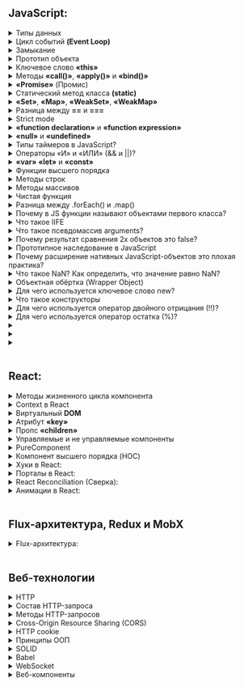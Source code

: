 ## JavaScript:

<details>
<summary>Типы данных</summary>
<br/>
<ul>
<details>
<summary>Примитивные</summary>
<ul>
<li><b>«string»</b>: строки текста, например, "Hello, world!".</li>
<li><b>«number»</b>: числовые значения, как целые, так и дробные, например, 42 или 3.14.</li>
<li><b>«boolean»</b>: логические значения true или false.</li>
<li><b>«null»</b>: специальное значение, которое представляет отсутствие какого-либо значения.</li>
<li><b>«undefined»</b>: значение переменной, которая была объявлена, но не была инициализирована.</li>
<li><b>«symbol»</b>: уникальный и неизменяемый идентификатор, используется для создания уникальных ключей объектов.</li>
<li><b>«bigint»</b>: тип данных для представления целых чисел произвольной длины, например, 9007199254740991n.</li>
</ul>
</details>
<details>
<summary>Объектные</summary>
<ul>
<li><b>«object»</b>: коллекция свойств и методов, которая может включать объекты, массивы, функции и другие структуры данных.</li>
</ul>
</details>
</ul>
<br/>
</details>
<details>
<summary>Цикл событий <b>(Event Loop)</b></summary>
<ul><b>Event Loop</b> управляет выполнением кода, обработкой событий и выполнением асинхронных операций в JavaScript. Он следит за тем, чтобы задачи в очереди были выполнены после завершения текущего стека вызовов. Если в очереди есть задачи (например, асинхронные функции или обработчики событий), Event Loop добавляет их в стек вызовов для выполнения.</ul>
</details>
<details>
<summary>Замыкание</summary>
<ul>Замыкание — это функция, которая запоминает переменные из своего окружения. Она продолжает использовать эти переменные даже после завершения выполнения функции, в которой была создана.</ul>
</details>
<details>
<summary>Прототип объекта</summary>
<ul>В JavaScript объекты могут наследовать свойства и методы от других объектов через прототипы. Если объект не имеет искомого свойства или метода, JavaScript будет искать его в прототипе этого объекта. Это механизм, позволяющий использовать наследование и переиспользование кода.</ul>
</details>
<details>
<summary>Ключевое слово <b>«this»</b></summary>
<ul><b>«this»</b> ссылается на текущий контекст выполнения функции. Контекст может меняться в зависимости от того, как была вызвана функция. Например, в методе объекта this будет ссылаться на объект, а в функции, вызванной в глобальной области, this будет ссылаться на глобальный объект (в браузере — на window).</ul>
</details>
<details>
<summary>Методы <b>«call()»</b>, <b>«apply()»</b> и <b>«bind()»</b></summary>
<ul>Эти методы используются для управления контекстом this в функциях:</ul>
<ul>
<li><b>«call()»</b>: вызывает функцию с указанным контекстом this и передает аргументы по одному.</li>
<li><b>«apply()»</b>: аналогичен call(), но аргументы передаются в виде массива.</li>
<li><b>«bind()»</b>: возвращает новую функцию с фиксированным значением this, которую можно вызвать позже.</li>
</ul>
</details>
<details>
<summary><b>«Promise»</b> (Промис)</summary>
<ul>Промисы позволяют работать с асинхронными операциями в JavaScript, избегая вложенности колбэков. Промис может быть в одном из трёх состояний:</ul>
<ul>
<li><b>«pending»</b> (ожидание) — начальное состояние.</li>
<li><b>«fulfilled»</b> (выполнен) — операция завершена успешно.</li>
<li><b>«rejected»</b> (отклонён) — операция завершена с ошибкой.</li>
</ul>
</details>
<details>
<summary>Статический метод класса <b>(static)</b></summary>
<ul>Методы, помеченные как static, могут быть вызваны непосредственно на классе, а не на его экземплярах. Они обычно используются для создания утилитарных функций, связанных с классом, но не с конкретным экземпляром.</ul>
</details>
<details>
<summary><b>«Set»</b>, <b>«Map»</b>, <b>«WeakSet»</b>, <b>«WeakMap»</b></summary>
<ul>
<li><b>«Set»</b>: структура данных для хранения уникальных значений. Множество не допускает повторяющихся элементов.</li>
<li><b>«Map»</b>: структура данных, позволяющая хранить пары ключ-значение, где ключи могут быть любого типа.</li>
<li><b>«WeakSet»</b>: похож на Set, но хранит только объекты и позволяет сборщику мусора удалять неиспользуемые объекты.</li>
<li><b>«WeakMap»</b>: аналогичен Map, но ключами могут быть только объекты, и ссылки на них не предотвращают сборку мусора.</li>
</ul>
</details>
<details>
<summary>Разница между <b>==</b> и <b>===</b></summary>
<ul>
<p><b>==</b> (нестрогое равенство): Сравнивает значения, преобразуя их к одному типу.</p>
<p><b>===</b> (строгое равенство): Сравнивает значения и типы, не изменяя их.</p>
</ul>
</details>
<details>
<summary>Strict mode</summary>
<ul>Strict mode в JavaScript — это режим, который включает дополнительные проверки и ограничения для кода, чтобы избежать потенциальных ошибок и улучшить безопасность.</ul>
<ul>Когда код работает в строгом режиме:</ul>
<ul>
<li>Объявление переменных без var, let или const приводит к ошибке.</li>
<li>Не допускается использование зарезервированных слов (например, class, enum).</li>
<li>Запрещены некоторые устаревшие и потенциально небезопасные функции (например, with).</li>
<li>Определены более строгие правила для работы с объектами и функциями (например, нельзя удалять свойства объектов или переопределять их).</li>
</ul>
<ul>Strict mode активируется с помощью директивы "use strict"; в начале файла или функции.</ul>
</details>
<details>
<summary><b>«function declaration»</b> и <b>«function expression»</b></summary>
<ul>
<li>Function Declaration: Определяется как обычная функция и доступна для использования в любом месте в своей области видимости, даже до строки, где она была объявлена. Это связано с тем, что её объявление поднимается (hoisted) вверх области видимости.</li>
<li>Function Expression: Создается как часть выражения и доступна только после её строки определения. Она не поднимается вверх, и её можно использовать только после того, как она была присвоена переменной.</li>
</ul>
</details>
<details>
<summary><b>«null»</b> и <b>«undefined»</b></summary>
<ul>
<li><b>«null»</b>: Явное указание на отсутствие значения. Используется для того, чтобы обозначить, что переменная существует, но не имеет значимого значения.</li>
<li><b>«undefined»</b>: Значение, которое автоматически присваивается переменной, если она была объявлена, но не инициализирована, или если функция не возвращает значение.</li>
</ul>
</details>
<details>
<summary>Типы таймеров в JavaScript?</summary>
<ul>
<li><b>«setTimeout»</b>: Выполняет функцию один раз через заданный интервал времени.</li>
<li><b>«setInterval»</b>: Выполняет функцию периодически через заданные интервалы времени.</li>
</ul>
<ul>Оба метода возвращают идентификатор таймера, который можно использовать для его остановки с помощью <b>«clearTimeout»</b> или <b>«clearInterval»</b>.</ul>
</details>
<details>
<summary>Операторы «И» и «ИЛИ» (&& и ||)?</summary>
<ul>
<li><b>«&&»</b> (логическое И): Вернёт true, только если оба условия верны. Иначе — false.</li>
<li><b>«||»</b> (логическое ИЛИ): Вернёт true, если хотя бы одно из условий верно. Если ни одно не верно, вернёт false.</li>
</ul>
</details>
<details>
<summary><b>«var»</b> <b>«let»</b> и <b>«const»</b></summary>
<ul>
<li><b>«var»</b>: Объявляет переменную, которая доступна в функции или глобальной области видимости. Переменные, объявленные с var, можно переопределять и они поднимаются (hoisting), то есть доступны до строки объявления.</li>
<li><b>«let»</b>: Объявляет переменную, доступную только в блоке, где она была объявлена (например, внутри if или for). Переменные с let можно переопределять, и они не поднимаются (hoisting) выше строки объявления.</li>
<li><b>«const»</b>: Объявляет константу, которая доступна только в блоке, где она была объявлена. Значение переменной с const нельзя изменить, но если это объект или массив, то их содержимое можно изменять. Также не поднимается (hoisting).</li>
</ul>
</details>
<details>
<summary>Функции высшего порядка</summary>
<ul>
<p>Функции высшего порядка — это функции, которые могут:</p>
<li>Принимать функции в качестве аргументов: Это позволяет передавать функции как параметры, что даёт возможность изменять поведение функций или использовать их в различных контекстах. Например, функция может принимать другую функцию, чтобы выполнить её в определённых условиях.</li>
<li>Возвращать функции как результат: Это позволяет создавать функции, которые возвращают другие функции, что полезно для создания частично применённых функций, функций с замыканиями и других сложных конструкций.</li>
</ul>
</details>
<details>
<summary>Методы строк</summary>
<ul>
<li>charAt(): Возвращает символ по указанному индексу.</li>
<li>charCodeAt(): Возвращает код символа по указанному индексу.</li>
<li>concat(): Соединяет несколько строк в одну.</li>
<li>includes(): Проверяет, содержит ли строка указанную подстроку.</li>
<li>indexOf(): Возвращает индекс первого вхождения указанной подстроки.</li>
<li>lastIndexOf(): Возвращает индекс последнего вхождения указанной подстроки.</li>
<li>match(): Находит совпадения с регулярным выражением.</li>
<li>replace(): Заменяет часть строки, соответствующую регулярному выражению или строке, другой строкой.</li>
<li>search(): Ищет совпадение с регулярным выражением и возвращает его индекс.</li>
<li>slice(): Извлекает часть строки между двумя индексами.</li>
<li>split(): Разбивает строку на массив подстрок по указанному разделителю.</li>
<li>substring(): Возвращает подстроку между двумя индексами.</li>
<li>toLowerCase(): Преобразует строку в нижний регистр.</li>
<li>toUpperCase(): Преобразует строку в верхний регистр.</li>
<li>trim(): Удаляет пробелы с начала и конца строки.</li>
<li>trimStart() / trimLeft(): Удаляет пробелы с начала строки.</li>
<li>trimEnd() / trimRight(): Удаляет пробелы с конца строки.</li>
<li>padStart(): Дополняет строку до заданной длины с начала.</li>
<li>padEnd(): Дополняет строку до заданной длины с конца.</li>
<li>repeat(): Повторяет строку указанное количество раз.</li>
<li>localeCompare(): Сравнивает строку с другой строкой в соответствии с языковыми настройками.</li>
</ul>
</details>
<details>
<summary>Методы массивов</summary>
<ul>
<li>concat(): Объединяет несколько массивов в один.</li>
<li>copyWithin(): Копирует часть массива на другое место внутри этого же массива.</li>
<li>entries(): Возвращает итератор с парами [индекс, значение] для каждого элемента массива.</li>
<li>every(): Проверяет, удовлетворяют ли все элементы массива условию функции.</li>
<li>fill(): Заполняет элементы массива от начального до конечного индекса заданным значением.</li>
<li>filter(): Создает новый массив с элементами, которые удовлетворяют условию функции.</li>
<li>find(): Возвращает первый элемент массива, который удовлетворяет условию функции.</li>
<li>findIndex(): Возвращает индекс первого элемента, который удовлетворяет условию функции.</li>
<li>flat(): Создает новый массив, объединяя подмассивы до указанного уровня.</li>
<li>flatMap(): Применяет функцию к каждому элементу массива и объединяет результаты в новый массив.</li>
<li>forEach(): Выполняет функцию для каждого элемента массива.</li>
<li>from(): Создает новый массив из объекта или другого массива.</li>
<li>includes(): Проверяет, содержит ли массив указанный элемент.</li>
<li>indexOf(): Возвращает первый индекс, по которому найден указанный элемент, или -1, если элемент не найден.</li>
<li>join(): Объединяет все элементы массива в строку, используя заданный разделитель.</li>
<li>keys(): Возвращает итератор, содержащий ключи (индексы) элементов массива.</li>
<li>lastIndexOf(): Возвращает последний индекс, по которому найден указанный элемент, или -1, если элемент не найден.</li>
<li>map(): Создает новый массив с результатами вызова функции для каждого элемента массива.</li>
<li>pop(): Удаляет последний элемент из массива и возвращает его.</li>
<li>push(): Добавляет один или несколько элементов в конец массива и возвращает новую длину массива.</li>
<li>reduce(): Применяет функцию к аккумулятору и каждому элементу массива (слева направо), чтобы получить одно значение.</li>
<li>reduceRight(): Применяет функцию к аккумулятору и каждому элементу массива (справа налево), чтобы получить одно значение.</li>
<li>reverse(): Изменяет порядок элементов массива на обратный.</li>
<li>shift(): Удаляет первый элемент из массива и возвращает его.</li>
<li>slice(): Создает новый массив, содержащий копию части оригинального массива.</li>
<li>sort(): Сортирует элементы массива на месте и возвращает отсортированный массив.</li>
<li>splice(): Изменяет содержимое массива, удаляя, заменяя или добавляя элементы.</li>
<li>toLocaleString(): Возвращает строку, представляющую элементы массива с учётом языковых настроек.</li>
<li>toString(): Возвращает строку, представляющую элементы массива.</li>
<li>unshift(): Добавляет один или несколько элементов в начало массива и возвращает новую длину массива.</li>
<li>values(): Возвращает итератор, содержащий значения элементов массива.</li>
</ul>
</details>
<details>
<summary>Чистая функция</summary>
<ul>
<p>Чистая функция — это функция, которая:</p>
<li>Возвращает один и тот же результат для одинаковых входных данных: Если вы вызовете её с одними и теми же аргументами, она всегда вернёт тот же результат, независимо от того, сколько раз вы её вызовете.</li>
<li>Не изменяет внешнее состояние: Она не имеет побочных эффектов, таких как изменение глобальных переменных, работа с файлами или взаимодействие с внешними системами. Всё, что делает функция, — это вычисляет результат на основе её входных данных и возвращает его.</li>
<br/>
<p>Такие функции легко тестировать, понимать и использовать, так как они не зависят от состояния вне их области видимости.</p>
</ul>
</details>
<details>
<summary>Разница между .forEach() и .map()</summary>
<ul>
<li>.forEach(): Выполняет указанную функцию для каждого элемента массива, не создавая нового массива. Используется для побочных эффектов, таких как вывод данных на экран.</li>
<li>.map(): Применяет указанную функцию к каждому элементу массива и возвращает новый массив с преобразованными значениями. Используется для преобразования данных.</li>
</ul>
</details>
<details>
<summary>Почему в JS функции называют объектами первого класса?</summary>
<ul>
<li>Функции могут быть присвоены переменным: Вы можете сохранить функцию в переменную.</li>
<li>Функции могут быть переданы как аргументы: Вы можете передать функции другим функциям.</li>
<li>Функции могут быть возвращены из других функций: Вы можете возвращать функции из других функций.</li>
<li>Функции могут быть созданы динамически: Вы можете создавать функции во время выполнения.</li>
<p>Это означает, что функции в JavaScript обладают всеми свойствами и поведением обычных объектов.</p>
</ul>
</details>
<details>
<summary>Что такое IIFE</summary>
<br/>
<p>IIFE (Immediately Invoked Function Expression) — это анонимная функция, которая немедленно выполняется после её объявления. Это позволяет создать локальный контекст и изолировать переменные от глобального пространства.</p>
</details>
<details>
<summary>Что такое псевдомассив arguments?</summary>
<ul>
<p>Псевдомассив arguments — это специальный объект, доступный внутри функции, который содержит все аргументы, переданные этой функции.</p>
<p>Свойства:</p>
<li>arguments индексирован как массив, то есть можно получить доступ к аргументам по индексу (например, arguments[0]).</li>
<li>Имеет свойство length, которое указывает количество переданных аргументов.</li>
<p>Отличие от массива:</p>
<li>arguments не имеет методов массива, таких как map(), filter() или forEach().</li>
<li>Не поддерживает синтаксис массивов, такой как деструктуризация.</li>
</ul>
</details>
<details>
<summary>Почему результат сравнения 2х объектов это false?</summary>
<ul>
<p>В JavaScript, результат сравнения двух объектов будет false, потому что объекты сравниваются по ссылке, а не по значению. Это означает, что даже если два объекта содержат одинаковые данные, они будут считаться разными, если у них разные ссылки в памяти.</p>
<p>Ключевые моменты:</p>
<li>Сравнение по ссылке: Сравниваются адреса памяти объектов.</li>
<li>Одни и те же данные, разные объекты: Даже если два объекта имеют одинаковые свойства и значения, их сравнение будет false, если это разные экземпляры.</li>
</ul>
</details>
<details>
<summary>Прототипное наследование в JavaScript</summary>
<ul>
<p>Прототипное наследование в JavaScript — это механизм, позволяющий объектам наследовать свойства и методы от других объектов. Каждый объект имеет скрытое свойство [[Prototype]], которое указывает на другой объект (прототип), от которого он наследует.</p>
<p>Как создать объект без прототипа:</p>
<p>Можно использовать метод Object.create(null). Этот метод создаёт новый объект без прототипа, то есть объект не имеет свойства [[Prototype]], от которого бы наследовал.</p>
</ul>
</details>
<details>
<summary>Почему расширение нативных JavaScript-объектов это плохая практика?</summary>
<ul>
<p>Расширение нативных JavaScript-объектов считается плохой практикой по следующим причинам:</p>
<li>Конфликты имен: Расширение встроенных объектов может привести к конфликтам с существующими методами или свойствами, добавляемыми в будущих версиях JavaScript.</li>
<li>Непредсказуемость: Модификация нативных объектов может затруднить понимание и поддержку кода, так как неочевидные изменения могут влиять на другие части кода.</li>
<li>Совместимость: Расширения могут нарушить совместимость с другими библиотеками или фреймворками, которые могут ожидать стандартное поведение объектов.</li>
<li>Производительность: Изменения в нативных объектах могут влиять на производительность, особенно если модификации затрагивают часто используемые объекты, такие как Array или Object.</li>
<p>Поэтому рекомендуется использовать композицию или наследование для расширения функциональности, избегая модификации встроенных объектов.</p>
</ul>
</details>
<details>
<summary>Что такое NaN? Как определить, что значение равно NaN?</summary>
<ul>
<p>NaN (Not-a-Number) — это специальное значение в JavaScript, которое представляет собой результат операций, которые не могут быть выполнены с числами, например, деление нуля на ноль или попытка преобразования нечислового значения в число.</p>
<p>Как определить, что значение равно NaN:</p>
<li>Используйте функцию Number.isNaN(), так как оператор == и === не могут надёжно определить NaN (из-за того, что NaN не равен сам себе).</li>
</ul>
</details>
<details>
<summary>Объектная обёртка (Wrapper Object)</summary>
<ul>
<p>Объектная обёртка (Wrapper Object) в JavaScript — это специальный объект, который оборачивает примитивное значение и добавляет методы для работы с этим значением.</p>
<p>Есть три основных типа объектных обёрток:</p>
<li>String: Оборачивает строковое значение и добавляет методы для работы со строками.</li>
<li>Number: Оборачивает числовое значение и добавляет методы для работы с числами.</li>
<li>Boolean: Оборачивает логическое значение и добавляет методы для работы с булевыми значениями.</li>
</ul>
</details>
<details>
<summary>Для чего используется ключевое слово new?</summary>
<ul>
<p>Ключевое слово new в JavaScript используется для создания нового экземпляра объекта с помощью функции-конструктора. Оно выполняет следующие действия:</p>
<li>Создание нового объекта: Создаёт новый пустой объект.</li>
<li>Установка прототипа: Устанавливает прототип нового объекта на prototype функции-конструктора.</li>
<li>Выполнение функции-конструктора: Выполняет функцию-конструктор в контексте нового объекта (this внутри функции указывает на новый объект).</li>
<li>Возврат объекта: Возвращает новый объект, если функция-конструктор не возвращает другой объект.</li>
</ul>
</details>
<details>
<summary>Что такое конструкторы</summary>
<ul>
<p>В JavaScript конструкторы — это специальные функции, которые используются для создания и инициализации объектов. Они предназначены для работы с ключевым словом new, которое позволяет создавать новые экземпляры объектов на основе конструктора.</p>
<p>Основные особенности конструкторов:</p>
<details>
<summary>Функция-конструктор:</summary>
<ul>
<li>Это обычная функция, которая используется с new для создания объектов.</li>
<li>Конструктор устанавливает начальные значения для свойств объекта и может добавлять методы.</li>
</ul>
</details>
<details>
<summary>Использование new:</summary>
<ul><li>Ключевое слово new создаёт новый объект и вызывает конструктор с этим новым объектом как контекстом (this).</li></ul>
</details>
<details>
<summary>Прототип:</summary>
<ul><li>Каждый конструктор имеет свойство prototype, которое позволяет добавлять методы и свойства, доступные для всех объектов, созданных с помощью этого конструктора.</li></ul>
</details>
</ul>
</details>
<details>
<summary>Для чего используется оператор двойного отрицания (!!)?</summary>
<ul>Оператор двойного отрицания (!!) преобразует значение в true или false. Он делает это, сначала инвертируя значение (переводя его в противоположное логическое значение), а затем снова инвертируя его, чтобы получить истинное булевое значение.</ul>
</details>
<details>
<summary>Для чего используется оператор остатка (%)?</summary>
<ul>Оператор остатка (%) в JavaScript используется для нахождения остатка от деления одного числа на другое. Он возвращает оставшуюся часть после деления.</ul>
</details>
<details>
<summary></summary>
</details>
<details>
<summary></summary>
</details>
<details>
<summary></summary>
</details>
<br/>

## React:
<details>
<summary>Методы жизненного цикла компонента</summary>
<p>Классовые компоненты в React имеют методы, которые позволяют выполнять код на разных этапах жизненного цикла компонента:</p>
<ul>
<li><b>«componentDidMount»</b>: вызывается после того, как компонент был вставлен в DOM.</li>
<li><b>«componentDidUpdate»</b>: вызывается после обновления компонента.</li>
<li><b>«componentWillUnmount»</b>: вызывается перед удалением компонента из DOM.</li>
</ul>
</details>
<details>
<summary>Context в React</summary>
<ul>Context предоставляет способ передавать данные (например, тему, язык) через дерево компонентов без необходимости передавать пропсы вручную на каждом уровне.</ul>
</details>
<details>
<summary>Виртуальный <b>DOM</b></summary>
<ul>Виртуальный <b>DOM</b> — это легковесное представление реального DOM. При изменении состояния компонента React сначала обновляет виртуальный DOM, затем вычисляет минимальные изменения и применяет их в реальном DOM, что позволяет избежать лишних обновлений и повышает производительность.</ul>
</details>
<details>
<summary>Атрибут <b>«key»</b></summary>
<ul><b>«key»</b> используется для уникальной идентификации элементов в списке. Это помогает React эффективно обновлять интерфейс, зная, какие элементы были изменены, добавлены или удалены.</ul>
</details>
<details>
<summary>Пропc <b>«children»</b></summary>
<ul><b>«children»</b> — это специальный пропс, который позволяет передавать вложенные элементы внутрь компонента. Используется, когда нужно отобразить произвольное количество дочерних элементов внутри компонента.</ul>
</details>
<details>
<summary>Управляемые и не управляемые компоненты</summary>
<ul>
<li>Управляемые компоненты имеют свое состояние, контролируемое через React state, и изменение состояния компонента приводит к его перерисовке.</li>
<li>Не управляемые компоненты управляют своим состоянием самостоятельно, часто с использованием рефов для доступа к DOM-элементам напрямую.</li>
</ul>
</details>
<details>
<summary>PureComponent</summary>
<ul>PureComponent — это компонент, который автоматически выполняет поверхностное сравнение пропсов и состояния для оптимизации производительности, предотвращая ненужные перерисовки.</ul>
</details>
<details>
<summary>Компонент высшего порядка (HOC)</summary>
<ul>HOC — это функция, которая принимает компонент и возвращает новый компонент с добавленным функционалом. Это шаблон для повторного использования кода в компонентах.</ul>
</details>
<details>
<summary>Хуки в React:</summary>
<br/>
<ul>
<details>
<summary>useState</summary>
<ul>
<li><b>Назначение</b>: Управление состоянием в функциональных компонентах.</li>
<li><b>Принцип работы</b>: Возвращает массив из двух элементов: текущего состояния и функции для его обновления. При вызове функции обновления состояние обновляется, и компонент перерисовывается.</li>
</ul>
</details>
<details>
<summary>useEffect</summary>
<ul>
<li><b>Назначение</b>: Выполнение побочных эффектов, таких как запросы к API, изменение заголовков документа, установка подписок и др.</li>
<li><b>Принцип работы</b>: Принимает функцию эффекта и массив зависимостей. Эффект выполняется после рендера компонента и при изменении зависимостей. Также можно вернуть функцию очистки, которая выполнится перед следующим эффектом или при размонтировании компонента.</li>
</ul>
</details>
<details>
<summary>useContext</summary>
<ul>
<li><b>Назначение</b>: Доступ к значению контекста, созданного с помощью React.createContext.</li>
<li><b>Принцип работы</b>: Позволяет компоненту подписываться на изменения контекста и получать его значение, не передавая его через пропсы.</li>
</ul>
</details>
<details>
<summary>useReducer</summary>
<ul>
<li><b>Назначение</b>: Управление состоянием с использованием редюсера, что полезно для более сложной логики состояния.</li>
<li><b>Принцип работы</b>: Принимает редюсер (функцию для обработки действий) и начальное состояние. Возвращает текущее состояние и функцию dispatch, которая отправляет действия для обновления состояния.</li>
</ul>
</details>
<details>
<summary>useMemo</summary>
<ul>
<li><b>Назначение</b>: Оптимизация производительности путем кэширования вычисленных значений.</li>
<li><b>Принцип работы</b>: Принимает функцию, вычисляющую значение, и массив зависимостей. Возвращает кэшированное значение, если зависимости не изменились, что предотвращает повторные вычисления.</li>
</ul>
</details>
<details>
<summary>useCallback</summary>
<ul>
<li><b>Назначение</b>: Оптимизация производительности путем кэширования функций.</li>
<li><b>Принцип работы</b>: Принимает функцию и массив зависимостей. Возвращает кэшированную функцию, которая пересоздается только при изменении зависимостей. Это помогает избежать ненужных рендеров дочерних компонентов, которые зависят от этой функции.</li>
</ul>
</details>
<details>
<summary>useRef</summary>
<ul>
<li><b>Назначение</b>: Сохранение мутабельных значений и доступ к DOM-элементам.</li>
<li><b>Принцип работы</b>: Возвращает объект с текущим свойством (current). Этот объект сохраняется между рендерами и может использоваться для хранения любых значений или ссылок на DOM-элементы.</li>
</ul>
</details>
<details>
<summary>useImperativeHandle</summary>
<ul>
<li><b>Назначение</b>: Настройка значений, возвращаемых ref, для родительских компонентов.</li>
<li><b>Принцип работы</b>: Используется совместно с forwardRef. Позволяет настраивать и контролировать, что именно будет доступно родительским компонентам через ref.</li>
</ul>
</details>
</ul>
</details>
<details>
<summary>Порталы в React:</summary>
<ul>Порталы позволяют рендерить компоненты в отдельные узлы DOM, вне родительской иерархии компонента, что полезно для создания модальных окон и других элементов, которые должны находиться вне основного DOM-дерева.</ul>
</details>
<details>
<summary>React Reconciliation (Cверка):</summary>
<ul>Процесс сверки заключается в сравнении виртуальной DOM с её предыдущей версией, чтобы определить минимальный набор изменений, которые необходимо внести в реальную DOM для синхронизации с новым состоянием.</ul>
</details>
<details>
<summary>Анимации в React:</summary>
<ul>Анимации можно создавать с помощью CSS-анимаций, а также с помощью библиотек, таких как react-transition-group (для простых переходов) или framer-motion (для более сложных анимаций).</ul>
</details>
<br/>

## Flux-архитектура, Redux и MobX
<details>
<summary>Flux-архитектура:</summary>
<ul>Flux — это шаблон управления потоком данных в приложении, который состоит из Actions (действий), Dispatcher (распределителя), Stores (хранилищ) и Views (представлений). Flux был предложен Facebook и является основой для Redux, который упрощает управление состоянием в больших приложениях.</ul>
</details>
<br/>

## Веб-технологии
<details>
<summary>HTTP</summary>
<ul>Протокол передачи гипертекста (HTTP) используется для обмена данными между клиентом и сервером. Он работает по принципу запрос-ответ, где клиент отправляет запрос, а сервер возвращает ответ.</ul>
</details>
<details>
<summary>Состав HTTP-запроса</summary>
<ul>Каждый HTTP-запрос состоит из метода (например, GET или POST), URL, версии протокола, заголовков (headers), и тела (body) запроса (в случае методов, которые передают данные).</ul>
</details>
<details>
<summary>Методы HTTP-запросов</summary>
<ul>
<li><b>GET</b>: получение данных с сервера.</li>
<li><b>POST</b>: отправка данных на сервер для создания нового ресурса.</li>
<li><b>PUT</b>: обновление существующего ресурса.</li>
<li><b>DELETE</b>: удаление ресурса.</li>
<li><b>PATCH</b>: частичное обновление ресурса.</li>
<li><b>OPTIONS</b>: получение информации о поддерживаемых сервером методах.</li>
</ul>
</details>
<details>
<summary>Cross-Origin Resource Sharing (CORS)</summary>
<ul>CORS — это механизм безопасности, который ограничивает доступ к ресурсам на веб-странице из другого домена, защищая от атак типа "межсайтовый скриптинг" (XSS).</ul>
</details>
<details>
<summary>HTTP cookie</summary>
<ul>Cookies — это небольшие файлы, которые сохраняются в браузере и используются для хранения данных, таких как сеансовые идентификаторы и предпочтения пользователя.</ul>
</details>
<details>
<summary>Принципы ООП</summary>
<p>Основные принципы объектно-ориентированного программирования:</p>
<ul>
<li>Абстракция: выделение общих характеристик и создание простых моделей.</li>
<li>Инкапсуляция: скрытие внутренней реализации и защита данных.</li>
<li>Наследование: создание новых классов на основе существующих.</li>
<li>Полиморфизм: использование одного интерфейса для разных типов данных.</li>
</ul>
</details>
<details>
<summary>SOLID</summary>
<p>SOLID — это акроним из пяти принципов проектирования:</p>
<ul>
<li>S: Single Responsibility Principle (Принцип единственной ответственности).</li>
<li>O: Open/Closed Principle (Принцип открытости/закрытости).</li>
<li>L: Liskov Substitution Principle (Принцип подстановки Барбары Лисков).</li>
<li>I: Interface Segregation Principle (Принцип разделения интерфейсов).</li>
<li>D: Dependency Inversion Principle (Принцип инверсии зависимостей).</li>
</ul>
</details>
<details>
<summary>Babel</summary>
<ul>Babel — это транспилятор, который позволяет преобразовывать код, написанный на современном JavaScript, в более старый, совместимый с устаревшими браузерами код.</ul>
</details>
<details>
<summary>WebSocket</summary>
<ul>WebSocket — это протокол, обеспечивающий двустороннюю связь между клиентом и сервером в режиме реального времени. В отличие от HTTP, WebSocket позволяет серверу отправлять данные клиенту без запроса.</ul>
</details>
<details>
<summary>Веб-компоненты</summary>
<p>Веб-компоненты — это набор технологий, включающих:</p>
<ul>
<li>Custom Elements: создание пользовательских HTML-элементов.</li>
<li>Shadow DOM: инкапсуляция стилей и структуры компонента, чтобы избежать конфликтов с основным DOM.</li>
<li>HTML Templates: создание шаблонов, которые можно использовать для генерации HTML-контента.</li>
</ul>
</details>
